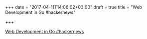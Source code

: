 +++
date = "2017-04-11T14:06:02+03:00"
draft = true
title = "Web Development in Go  #hackernews"

+++

<p><a href="https://t.co/QQAOwVcuE9">Web Development in Go  #hackernews</a></p>